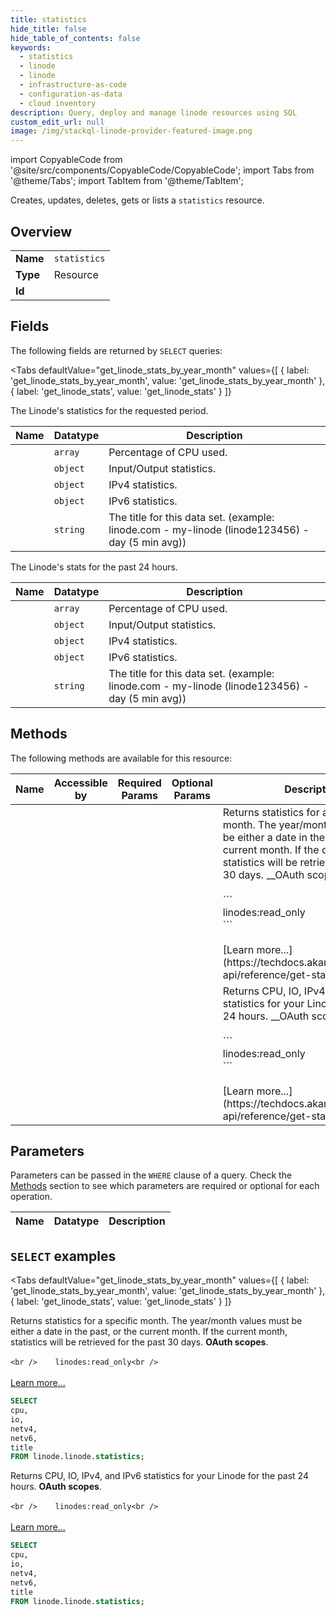 ```yaml
--- 
title: statistics
hide_title: false
hide_table_of_contents: false
keywords:
  - statistics
  - linode
  - linode
  - infrastructure-as-code
  - configuration-as-data
  - cloud inventory
description: Query, deploy and manage linode resources using SQL
custom_edit_url: null
image: /img/stackql-linode-provider-featured-image.png
---
```


import CopyableCode from '@site/src/components/CopyableCode/CopyableCode';
import Tabs from '@theme/Tabs';
import TabItem from '@theme/TabItem';

Creates, updates, deletes, gets or lists a <code>statistics</code> resource.

## Overview
<table><tbody>
<tr><td><b>Name</b></td><td><code>statistics</code></td></tr>
<tr><td><b>Type</b></td><td>Resource</td></tr>
<tr><td><b>Id</b></td><td><CopyableCode code="linode.linode.statistics" /></td></tr>
</tbody></table>

## Fields

The following fields are returned by `SELECT` queries:

<Tabs
    defaultValue="get_linode_stats_by_year_month"
    values={[
        { label: 'get_linode_stats_by_year_month', value: 'get_linode_stats_by_year_month' },
        { label: 'get_linode_stats', value: 'get_linode_stats' }
    ]}
>
<TabItem value="get_linode_stats_by_year_month">

The Linode's statistics for the requested period.

<table>
<thead>
    <tr>
    <th>Name</th>
    <th>Datatype</th>
    <th>Description</th>
    </tr>
</thead>
<tbody>
<tr>
    <td><CopyableCode code="cpu" /></td>
    <td><code>array</code></td>
    <td>Percentage of CPU used.</td>
</tr>
<tr>
    <td><CopyableCode code="io" /></td>
    <td><code>object</code></td>
    <td>Input/Output statistics.</td>
</tr>
<tr>
    <td><CopyableCode code="netv4" /></td>
    <td><code>object</code></td>
    <td>IPv4 statistics.</td>
</tr>
<tr>
    <td><CopyableCode code="netv6" /></td>
    <td><code>object</code></td>
    <td>IPv6 statistics.</td>
</tr>
<tr>
    <td><CopyableCode code="title" /></td>
    <td><code>string</code></td>
    <td>The title for this data set. (example: linode.com - my-linode (linode123456) - day (5 min avg))</td>
</tr>
</tbody>
</table>
</TabItem>
<TabItem value="get_linode_stats">

The Linode's stats for the past 24 hours.

<table>
<thead>
    <tr>
    <th>Name</th>
    <th>Datatype</th>
    <th>Description</th>
    </tr>
</thead>
<tbody>
<tr>
    <td><CopyableCode code="cpu" /></td>
    <td><code>array</code></td>
    <td>Percentage of CPU used.</td>
</tr>
<tr>
    <td><CopyableCode code="io" /></td>
    <td><code>object</code></td>
    <td>Input/Output statistics.</td>
</tr>
<tr>
    <td><CopyableCode code="netv4" /></td>
    <td><code>object</code></td>
    <td>IPv4 statistics.</td>
</tr>
<tr>
    <td><CopyableCode code="netv6" /></td>
    <td><code>object</code></td>
    <td>IPv6 statistics.</td>
</tr>
<tr>
    <td><CopyableCode code="title" /></td>
    <td><code>string</code></td>
    <td>The title for this data set. (example: linode.com - my-linode (linode123456) - day (5 min avg))</td>
</tr>
</tbody>
</table>
</TabItem>
</Tabs>

## Methods

The following methods are available for this resource:

<table>
<thead>
    <tr>
    <th>Name</th>
    <th>Accessible by</th>
    <th>Required Params</th>
    <th>Optional Params</th>
    <th>Description</th>
    </tr>
</thead>
<tbody>
<tr>
    <td><a href="#get_linode_stats_by_year_month"><CopyableCode code="get_linode_stats_by_year_month" /></a></td>
    <td><CopyableCode code="select" /></td>
    <td></td>
    <td></td>
    <td>Returns statistics for a specific month. The year/month values must be either a date in the past, or the current month. If the current month, statistics will be retrieved for the past 30 days. __OAuth scopes__.<br /><br />    ```<br />    linodes:read_only<br />    ```<br /><br />[Learn more...](https://techdocs.akamai.com/linode-api/reference/get-started#oauth)</td>
</tr>
<tr>
    <td><a href="#get_linode_stats"><CopyableCode code="get_linode_stats" /></a></td>
    <td><CopyableCode code="select" /></td>
    <td></td>
    <td></td>
    <td>Returns CPU, IO, IPv4, and IPv6 statistics for your Linode for the past 24 hours. __OAuth scopes__.<br /><br />    ```<br />    linodes:read_only<br />    ```<br /><br />[Learn more...](https://techdocs.akamai.com/linode-api/reference/get-started#oauth)</td>
</tr>
</tbody>
</table>

## Parameters

Parameters can be passed in the `WHERE` clause of a query. Check the [Methods](#methods) section to see which parameters are required or optional for each operation.

<table>
<thead>
    <tr>
    <th>Name</th>
    <th>Datatype</th>
    <th>Description</th>
    </tr>
</thead>
<tbody>
</tbody>
</table>

## `SELECT` examples

<Tabs
    defaultValue="get_linode_stats_by_year_month"
    values={[
        { label: 'get_linode_stats_by_year_month', value: 'get_linode_stats_by_year_month' },
        { label: 'get_linode_stats', value: 'get_linode_stats' }
    ]}
>
<TabItem value="get_linode_stats_by_year_month">

Returns statistics for a specific month. The year/month values must be either a date in the past, or the current month. If the current month, statistics will be retrieved for the past 30 days. __OAuth scopes__.<br /><br />    ```<br />    linodes:read_only<br />    ```<br /><br />[Learn more...](https://techdocs.akamai.com/linode-api/reference/get-started#oauth)

```sql
SELECT
cpu,
io,
netv4,
netv6,
title
FROM linode.linode.statistics;
```
</TabItem>
<TabItem value="get_linode_stats">

Returns CPU, IO, IPv4, and IPv6 statistics for your Linode for the past 24 hours. __OAuth scopes__.<br /><br />    ```<br />    linodes:read_only<br />    ```<br /><br />[Learn more...](https://techdocs.akamai.com/linode-api/reference/get-started#oauth)

```sql
SELECT
cpu,
io,
netv4,
netv6,
title
FROM linode.linode.statistics;
```
</TabItem>
</Tabs>
